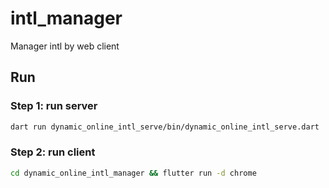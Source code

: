 # intl_manager
Manager intl by web client

## Run
### Step 1: run server
```bash
dart run dynamic_online_intl_serve/bin/dynamic_online_intl_serve.dart
```

### Step 2: run client
```bash
cd dynamic_online_intl_manager && flutter run -d chrome
```
